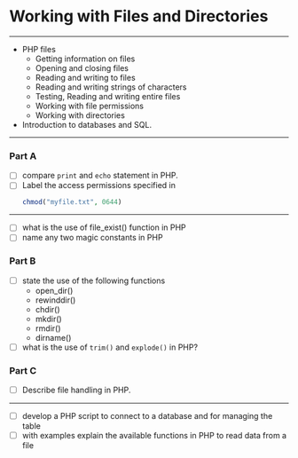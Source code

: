 # Working with Files and Directories
---
- PHP files
	- Getting information on files
	- Opening and closing files
	- Reading and writing to files
	- Reading and writing strings of characters 
	- Testing, Reading and writing entire files
	- Working with file permissions
	- Working with directories
- Introduction to databases and SQL.
---
### Part A
- [ ] compare `print` and `echo` statement in PHP.
- [ ] Label the access permissions specified in
	```php
	chmod("myfile.txt", 0644)
	```
---
- [ ] what is the use of file_exist() function in PHP 
- [ ] name any two magic constants in PHP

### Part B
- [ ] state the use of the following functions
	- open_dir()
	- rewinddir()
	- chdir()
	- mkdir()
	- rmdir()
	- dirname()
- [ ] what is the use of `trim()` and `explode()` in PHP?

### Part C
- [ ] Describe file handling in PHP.
---
- [ ] develop a PHP script to connect to a database and for managing the table
- [ ] with examples explain the available functions in PHP to read data from a file
